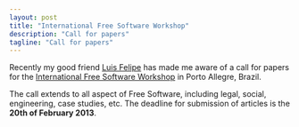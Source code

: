 ```yaml
---
layout: post
title: "International Free Software Workshop"
description: "Call for papers"
tagline: "Call for papers"
---
```


Recently my good friend [Luis Felipe](http://www.anthro.ucla.edu/people/grad-pages?lid=5966) has made me aware of a call
for papers for the [International Free Software Workshop](http://softwarelivre.org/wsl/2013/call-for-papers) in Porto Allegre, Brazil.

The call extends to all aspect of Free Software, including legal, social, engineering, case studies, etc. The deadline for submission of
articles is the **20th of February 2013**.
